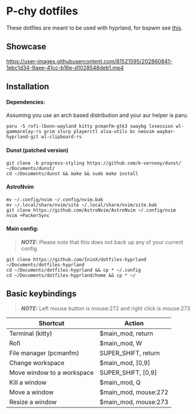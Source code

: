 # P-chy dotfiles
These dotfiles are meant to be used with hyprland, for bspwm see [this](https://github.com/InioX/dotfiles-bspwm).
## Showcase
https://user-images.githubusercontent.com/81521595/202860841-1ebc1d34-9aee-41cc-b16e-d1028548deb1.mp4
## Installation
#### Dependencies:
Assuming you use an arch based distribution and your aur helper is paru:
```
paru -S rofi-lbonn-wayland kitty pcmanfm-gtk3 swaybg lxsession wl-gammarelay-rs grim slurp playerctl alsa-utils bc neovim waybar-hyprland-git wl-clipboard-rs
```
#### Dunst (patched version)
```
git clone -b progress-styling https://github.com/k-vernooy/dunst/ ~/Documents/dunst/
cd ~/Documents/dunst && make && sudo make install
```
#### AstroNvim
```
mv ~/.config/nvim ~/.config/nvim.bak
mv ~/.local/share/nvim/site ~/.local/share/nvim/site.bak
git clone https://github.com/AstroNvim/AstroNvim ~/.config/nvim
nvim +PackerSync
```
#### Main config:
> **_NOTE:_** Please note that this does not back up any of your current config

```
git clone https://github.com/InioX/dotfiles-hyprland ~/Documents/dotfiles-hyprland
cd ~/Documents/dotfiles-hyprland && cp * ~/.config
cd ~/Documents/dotfiles-hyprland/home && cp * ~/
```
## Basic keybindings

> **_NOTE:_** Left mouse button is mouse:272 and right click is mouse:273

|  Shortcut |  Action |
| - | - |
| Terminal (kitty) | $main_mod, return |
| Rofi | $main_mod, W |
| File manager (pcmanfm) | SUPER_SHIFT, return |
| Change workspace | $main_mod, [0,9] |
| Move window to a workspace | SUPER_SHIFT, [0,9] |
| Kill a window | $main_mod, Q |
| Move a window| $main_mod, mouse:272 |
| Resize a window | $main_mod, mouse:273 |
